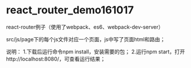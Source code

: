 # react_router_demo161017
react-router例子（使用了webpack、es6、webpack-dev-server）

src/js/page下的每个js文件对应一个页面，js中写了页面html和路由；

说明：
1.下载后运行命令npm install，安装需要的包；
2.运行npm start，打开http://localhost:8080/，可查看运行结果；